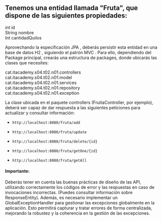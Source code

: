 ## Tenemos una entidad llamada "Fruta", que dispone de las siguientes propiedades:

int id  
String nombre  
Int cantidadQuilos  

Aprovechando la especificación  JPA , deberás persistir esta entidad en una base de datos  H2 , siguiendo el patrón  MVC . Para ello, dependiendo del Package principal, crearás una estructura de packages, donde ubicarás las clases que necesites:  

cat.itacademy.s04.t02.n01.controllers  
cat.itacademy.s04.t02.n01.model  
cat.itacademy.s04.t02.n01.services  
cat.itacademy.s04.t02.n01.repository  
cat.itacademy.s04.t02.n01.exception  

La clase ubicada en el paquete controllers (FruitaController, por ejemplo), deberá ser capaz de dar respuesta a las siguientes peticiones para actualizar y consultar información:  

- `http://localhost:8080/fruta/add`  

- `http://localhost:8080/fruta/update`  

- `http://localhost:8080/fruta/delete/{id}`  

- `http://localhost:8080/fruta/getOne/{id}`  

- `http://localhost:8080/fruta/getAll`

#### Importante:

Deberás tener en cuenta las buenas prácticas de diseño de las API, utilizando correctamente los códigos de error y las respuestas en caso de invocaciones incorrectas. (Puedes consultar información sobre ResponseEntity). Además, es necesario implementar un GlobalExceptionHandler para gestionar las excepciones globalmente en la aplicación. Esto permitirá capturar y tratar errores de forma centralizada, mejorando la robustez y la coherencia en la gestión de las excepciones.
